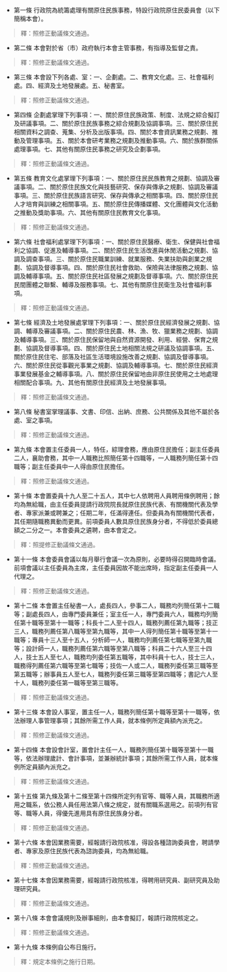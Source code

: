 * 第一條 行政院為統籌處理有關原住民族事務，特設行政院原住民委員會（以下簡稱本會）。

> 釋：照修正動議條文通過。

* 第二條 本會對於省（市）政府執行本會主管事務，有指導及監督之責。

> 釋：照修正動議條文通過。

* 第三條 本會設下列各處、室：一、企劃處。二、教育文化處。三、社會福利處。四、經濟及土地發展處。五、秘書室。

> 釋：照修正動議條文通過。

* 第四條 企劃處掌理下列事項：一、關於原住民族政策、制度、法規之綜合擬訂及研議事項。二、關於原住民族事務之綜合規劃及協調事項。三、關於原住民相關資料之調查、蒐集、分析及出版事項。四、關於本會資訊業務之規劃、推動及管理事項。五、關於本會研考業務之規劃及推動事項。六、關於族群關係處理事項。七、其他有關原住民事務之研究及企劃事項。

> 釋：照修正動議條文通過。

* 第五條 教育文化處掌理下列事項：一、關於原住民民族教育之規劃、協調及審議事項。二、關於原住民族文化與技藝研究、保存與傳承之規劃、協調及審議事項。三、關於原住民族語言研究、保存與傳承之相關事項。四、關於原住民人才培育與訓練之相關事項。五、關於原住民傳播媒體、文化團體與文化活動之推動及獎助事項。六、其他有關原住民教育文化事項。

> 釋：照修正動議條文通過。

* 第六條 社會福利處掌理下列事項：一、關於原住民醫療、衛生、保健與社會福利之協調、促進及輔導事項。二、關於原住民生活改進與休閒活動之規劃、協調及調查事項。三、關於原住民職業訓練、就業服務、失業扶助與創業之規劃、協調及督導事項。四、關於原住民社會救助、保險與法律服務之規劃、協調及輔導事項。五、關於原住民社區發展之規劃及督導事項。六、關於原住民民間團體之聯繫、輔導及服務事項。七、其他有關原住民衛生及社會福利事項。

> 釋：照修正動議條文通過。

* 第七條 經濟及土地發展處掌理下列事項：一、關於原住民經濟發展之規劃、協調、輔導及審議事項。二、關於原住民農、林、漁、牧、獵業務之規劃、協調及輔導事項。三、關於原住民保留地與自然資源開發、利用、經營、保育之規劃、協調及督導事項。四、關於原住民土地相關法規之研議及協調事項。五、關於原住民住宅、部落及社區生活環境設施改善之規劃、協調及督導事項。六、關於原住民從事觀光事業之規劃、協調及輔導事項。七、關於原住民經濟事業發展基金之輔導事項。八、關於原住民保留地由非原住民使用之土地處理相關配合事項。九、其他有關原住民經濟及土地發展事項。

> 釋：照修正動議條文通過。

* 第八條 秘書室掌理議事、文書、印信、出納、庶務、公共關係及其他不屬於各處、室之事項。

> 釋：照修正動議條文通過。

* 第九條 本會置主任委員一人，特任，綜理會務，應由原住民擔任；副主任委員二人，襄助會務，其中一人職務比照簡任第十四職等，一人職務列簡任第十四職等；副主任委員中一人得由原住民擔任。

> 釋：照修正動議條文通過。

* 第十條 本會置委員十九人至二十五人，其中七人依聘用人員聘用條例聘用；餘均為無給職，由主任委員提請行政院院長就原住民族代表、有關機關代表及學者、專家派兼或聘兼之；任期二年，任滿得連任。但委員為有關機關代表者，其任期隨職務異動而更異。前項委員人數具原住民族身分者，不得低於委員總額之二分之一。本會委員之遴聘，由本會定之。

> 釋：照提修正動議條文通過。

* 第十一條 本會委員會議以每月舉行會議一次為原則，必要時得召開臨時會議。前項會議以主任委員為主席，主任委員因故不能出席時，指定副主任委員一人代理之。

> 釋：照修正動議條文通過。

* 第十二條 本會置主任秘書一人，處長四人，參事二人，職務均列簡任第十二職等；副處長四人，由專門委員兼任；室主任一人，專門委員六人，職務均列簡任第十職等至第十一職等；科長十二人至十四人，職務列薦任第九職等；技正三人，職務列薦任第八職等至第九職等，其中一人得列簡任第十職等至第十一職等；專員十三人至十五人，分析師一人，職務均列薦任第七職等至第九職等；設計師一人，職務列薦任第六職等至第八職等；科員二十六人至三十四人，技士五人至七人，職務均列委任第五職等，其中科員十七人，技士三人，職務得列薦任第六職等至第七職等；技佐一人或二人，職務列委任第三職等至第五職等；辦事員五人至七人，職務列委任第三職等至第四職等；書記六人至十人，職務列委任第一職等至第三職等。

> 釋：照修正動議條文通過。

* 第十三條 本會設人事室，置主任一人，職務列簡任第十職等至第十一職等，依法辦理人事管理事項；其餘所需工作人員，就本條例所定員額內派充之。

> 釋：照修正動議條文通過。

* 第十四條 本會設會計室，置會計主任一人，職務列簡任第十職等至第十一職等，依法辦理歲計、會計事項，並兼辦統計事項；其餘所需工作人員，就本條例所定員額內派充之。

> 釋：照修正動議條文通過。

* 第十五條 第九條及第十二條至第十四條所定列有官等、職等人員，其職務所適用之職系，依公務人員任用法第八條之規定，就有關職系選用之。前項列有官等、職等人員，得優先進用具有原住民族身分者。

> 釋：照修正動議條文通過。

* 第十六條 本會因業務需要，經報請行政院核准，得設各種諮詢委員會，聘請學者、專家及原住民族代表為諮詢委員，均為無給職。

> 釋：照修正動議條文通過。

* 第十七條 本會因業務需要，經報請行政院核准，得聘用研究員、副研究員及助理研究員。

> 釋：照修正動議條文通過。

* 第十八條 本會會議規則及辦事細則，由本會擬訂，報請行政院核定之。

> 釋：照修正動議條文通過。

* 第十九條 本條例自公布日施行。

> 釋：規定本條例之施行日期。

